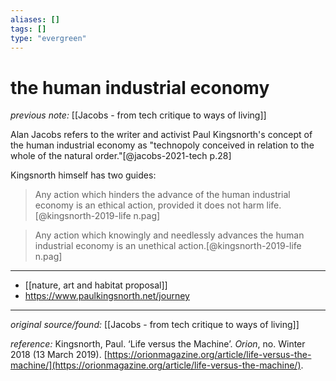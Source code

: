 ```yaml
---
aliases: []
tags: []
type: "evergreen"
---
```


# the human industrial economy

_previous note:_ [[Jacobs - from tech critique to ways of living]]

Alan Jacobs refers to the writer and activist Paul Kingsnorth's concept of the human industrial economy as "technopoly conceived in relation to the whole of the natural order."[@jacobs-2021-tech p.28] 

Kingsnorth himself has two guides:

> Any action which hinders the advance of the human industrial economy is an ethical action, provided it does not harm life.[@kingsnorth-2019-life n.pag]

> Any action which knowingly and needlessly advances the human industrial economy is an unethical action.[@kingsnorth-2019-life n.pag]

--- 

- [[nature, art and habitat proposal]]
- <https://www.paulkingsnorth.net/journey>


---

_original source/found:_ [[Jacobs - from tech critique to ways of living]]

_reference:_ Kingsnorth, Paul. ‘Life versus the Machine’. _Orion_, no. Winter 2018 (13 March 2019). [https://orionmagazine.org/article/life-versus-the-machine/](https://orionmagazine.org/article/life-versus-the-machine/).




